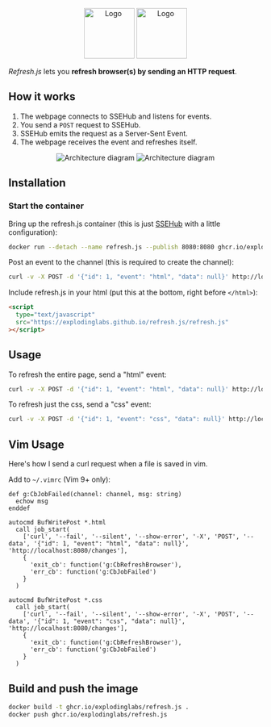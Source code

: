 <p align="center">
  <img alt="Logo" height="100" src="https://github.com/explodinglabs/refresh.js/blob/main/.images/logo-light.png?raw=true#gh-light-mode-only" />
  <img alt="Logo" height="100" src="https://github.com/explodinglabs/refresh.js/blob/main/.images/logo-dark.png?raw=true#gh-dark-mode-only" />
</p>

_Refresh.js_ lets you **refresh browser(s) by sending an HTTP request**.

## How it works

1. The webpage connects to SSEHub and listens for events.
2. You send a `POST` request to SSEHub.
3. SSEHub emits the request as a Server-Sent Event.
4. The webpage receives the event and refreshes itself.

<p align="center">
  <img alt="Architecture diagram" src="https://github.com/explodinglabs/refresh.js/blob/main/.images/architecture-light.svg?raw=true#gh-light-mode-only" />
  <img alt="Architecture diagram" src="https://github.com/explodinglabs/refresh.js/blob/main/.images/architecture-dark.svg?raw=true#gh-dark-mode-only" />
</p>

## Installation

### Start the container

Bring up the refresh.js container (this is just
[SSEHub](https://github.com/vgno/ssehub) with a little configuration):

```sh
docker run --detach --name refresh.js --publish 8080:8080 ghcr.io/explodinglabs/refresh.js
```

Post an event to the channel (this is required to create the channel):

```sh
curl -v -X POST -d '{"id": 1, "event": "html", "data": null}' http://localhost:8080/changes
```

Include refresh.js in your html (put this at the bottom, right before
`</html>`):

```html
<script
  type="text/javascript"
  src="https://explodinglabs.github.io/refresh.js/refresh.js"
></script>
```

## Usage

To refresh the entire page, send a "html" event:

```sh
curl -v -X POST -d '{"id": 1, "event": "html", "data": null}' http://localhost:8080/changes
```

To refresh just the css, send a "css" event:

```sh
curl -v -X POST -d '{"id": 1, "event": "css", "data": null}' http://localhost:8080/changes
```

## Vim Usage

Here's how I send a curl request when a file is saved in vim.

Add to `~/.vimrc` (Vim 9+ only):

```vim
def g:CbJobFailed(channel: channel, msg: string)
  echow msg
enddef

autocmd BufWritePost *.html
  call job_start(
    ['curl', '--fail', '--silent', '--show-error', '-X', 'POST', '--data', '{"id": 1, "event": "html", "data": null}', 'http://localhost:8080/changes'],
    {
      'exit_cb': function('g:CbRefreshBrowser'),
      'err_cb': function('g:CbJobFailed')
    }
  )

autocmd BufWritePost *.css
  call job_start(
    ['curl', '--fail', '--silent', '--show-error', '-X', 'POST', '--data', '{"id": 1, "event": "css", "data": null}', 'http://localhost:8080/changes'],
    {
      'exit_cb': function('g:CbRefreshBrowser'),
      'err_cb': function('g:CbJobFailed')
    }
  )
```

## Build and push the image

```sh
docker build -t ghcr.io/explodinglabs/refresh.js .
docker push ghcr.io/explodinglabs/refresh.js
```
